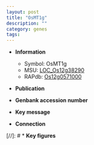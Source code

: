 ```yaml
---
layout: post
title: "OsMT1g"
description: ""
category: genes
tags: 
---
```


* **Information**  
    + Symbol: OsMT1g  
    + MSU: [LOC_Os12g38290](http://rice.uga.edu/cgi-bin/ORF_infopage.cgi?orf=LOC_Os12g38290)  
    + RAPdb: [Os12g0571000](http://rapdb.dna.affrc.go.jp/viewer/gbrowse_details/irgsp1?name=Os12g0571000)  

* **Publication**  

* **Genbank accession number**  

* **Key message**  

* **Connection**  

[//]: # * **Key figures**  


